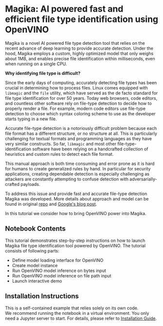# Magika: AI powered fast and efficient file type identification using OpenVINO

Magika is a novel AI powered file type detection tool that relies on the recent advance of deep learning to provide accurate detection. Under the hood, Magika employs a custom, highly optimized model that only weighs about 1MB, and enables precise file identification within milliseconds, even when running on a single CPU.


**Why identifying file type is difficult?**

Since the early days of computing, accurately detecting file types has been crucial in determining how to process files. Linux comes equipped with `libmagic` and the `file` utility, which have served as the de facto standard for file type identification for over 50 years. Today web browsers, code editors, and countless other software rely on file-type detection to decide how to properly render a file. For example, modern code editors use file-type detection to choose which syntax coloring scheme to use as the developer starts typing in a new file.

Accurate file-type detection is a notoriously difficult problem because each file format has a different structure, or no structure at all. This is particularly challenging for textual formats and programming languages as they have very similar constructs. So far, `libmagic` and most other file-type-identification software have been relying on a handcrafted collection of heuristics and custom rules to detect each file format.

This manual approach is both time consuming and error prone as it is hard for humans to create generalized rules by hand. In particular for security applications, creating dependable detection is especially challenging as attackers are constantly attempting to confuse detection with adversarially-crafted payloads.

To address this issue and provide fast and accurate file-type detection Magika was developed. More details about approach and model can be found in original [repo](https://github.com/google/magika) and [Google's blog post](https://opensource.googleblog.com/2024/02/magika-ai-powered-fast-and-efficient-file-type-identification.html).

In this tutorial we consider how to bring OpenVINO power into Magika.

## Notebook Contents

This tutorial demonstrates step-by-step instructions on how to launch Magika file type identification tool powered by OpenVINO. The tutorial consists of following parts:

- Define model loading interface for OpenVINO
- Create model instance
- Run OpenVINO model inference on bytes input
- Run OpenVINO model inference on file path input
- Launch interactive demo 


## Installation Instructions

This is a self-contained example that relies solely on its own code.</br>
We recommend  running the notebook in a virtual environment. You only need a Jupyter server to start.
For details, please refer to [Installation Guide](../../README.md).